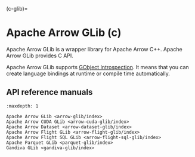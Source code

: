 <!--
  Licensed to the Apache Software Foundation (ASF) under one
  or more contributor license agreements.  See the NOTICE file
  distributed with this work for additional information
  regarding copyright ownership.  The ASF licenses this file
  to you under the Apache License, Version 2.0 (the
  "License"); you may not use this file except in compliance
  with the License.  You may obtain a copy of the License at

    http://www.apache.org/licenses/LICENSE-2.0

  Unless required by applicable law or agreed to in writing,
  software distributed under the License is distributed on an
  "AS IS" BASIS, WITHOUT WARRANTIES OR CONDITIONS OF ANY
  KIND, either express or implied.  See the License for the
  specific language governing permissions and limitations
  under the License.
-->

(c-glib)=
# Apache Arrow GLib (c)

Apache Arrow GLib is a wrapper library for Apache Arrow C++. Apache Arrow GLib provides C API.

Apache Arrow GLib supports [GObject Introspection][gobject-introspection]. It means that you can create language bindings at runtime or compile time automatically.

## API reference manuals

```{toctree}
:maxdepth: 1

Apache Arrow GLib <arrow-glib/index>
Apache Arrow CUDA GLib <arrow-cuda-glib/index>
Apache Arrow Dataset <arrow-dataset-glib/index>
Apache Arrow Flight GLib <arrow-flight-glib/index>
Apache Arrow Flight SQL GLib <arrow-flight-sql-glib/index>
Apache Parquet GLib <parquet-glib/index>
Gandiva GLib <gandiva-glib/index>
```

[gobject-introspection]: https://gi.readthedocs.io/en/latest/

